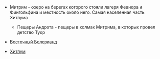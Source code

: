 *   Митрим - озеро на берегах которого стояли лагеря Феанора и Фингольфина
    и местность около него. Самая населенная часть Хитлума
    *   Пещеры Андрота -  пещеры в холмах Митрима, в которых провел детство Туор

*   [Восточный Белерианд](Восточный%20Белерианд.md)
*   [Хитлум](Хитлум.md)
